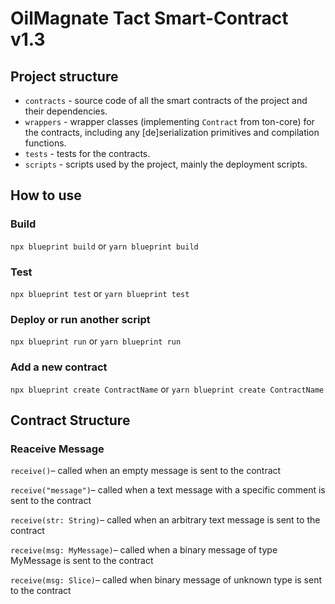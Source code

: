 # OilMagnate Tact Smart-Contract v1.3

## Project structure

-   `contracts` - source code of all the smart contracts of the project and their dependencies.
-   `wrappers` - wrapper classes (implementing `Contract` from ton-core) for the contracts, including any [de]serialization primitives and compilation functions.
-   `tests` - tests for the contracts.
-   `scripts` - scripts used by the project, mainly the deployment scripts.

## How to use

### Build

`npx blueprint build` or `yarn blueprint build`

### Test

`npx blueprint test` or `yarn blueprint test`

### Deploy or run another script

`npx blueprint run` or `yarn blueprint run`

### Add a new contract

`npx blueprint create ContractName` or `yarn blueprint create ContractName`

## Contract Structure  

### Reaceive Message  

`receive()`– called when an empty message is sent to the contract  

`receive("message")`– called when a text message with a specific comment is sent to the contract  

`receive(str: String)`– called when an arbitrary text message is sent to the contract  

`receive(msg: MyMessage)`– called when a binary message of type MyMessage is sent to the contract  

`receive(msg: Slice)`– called when binary message of unknown type is sent to the contract  